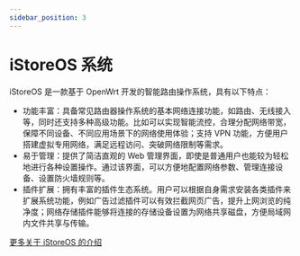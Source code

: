 ```yaml
---
sidebar_position: 3
---
```


# iStoreOS 系统

iStoreOS 是一款基于 OpenWrt 开发的智能路由操作系统，具有以下特点：

- 功能丰富：具备常见路由器操作系统的基本网络连接功能，如路由、无线接入等，同时还支持多种高级功能。比如可以实现智能流控，合理分配网络带宽，保障不同设备、不同应用场景下的网络使用体验；支持 VPN 功能，方便用户搭建虚拟专用网络，满足远程访问、突破网络限制等需求。
- 易于管理：提供了简洁直观的 Web 管理界面，即使是普通用户也能较为轻松地进行各种设置操作。通过该界面，可以方便地配置网络参数、管理连接设备、设置防火墙规则等。
- 插件扩展：拥有丰富的插件生态系统。用户可以根据自身需求安装各类插件来扩展系统功能，例如广告过滤插件可以有效拦截网页广告，提升上网浏览的纯净度；网络存储插件能够将连接的存储设备设置为网络共享磁盘，方便局域网内文件共享与传输。

[更多关于 iStoreOS 的介绍](https://doc.linkease.com/zh/guide/istoreos/storeos_introduce.html)
